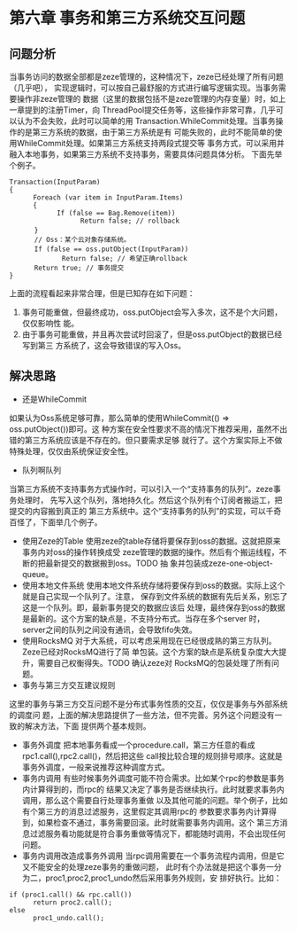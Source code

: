 # 第六章 事务和第三方系统交互问题

## 问题分析
当事务访问的数据全部都是zeze管理的，这种情况下，zeze已经处理了所有问题（几乎吧），
实现逻辑时，可以按自己最舒服的方式进行编写逻辑实现。当事务需要操作非zeze管理的
数据（这里的数据包括不是zeze管理的内存变量）时，如上一章提到的注册Timer，向
ThreadPool提交任务等，这些操作非常可靠，几乎可以认为不会失败，此时可以简单的用
Transaction.WhileCommit处理。当事务操作的是第三方系统的数据，由于第三方系统是有
可能失败的，此时不能简单的使用WhileCommit处理。如果第三方系统支持两段式提交等
事务方式，可以采用并融入本地事务，如果第三方系统不支持事务，需要具体问题具体分析。
下面先举个例子。
```
Transaction(InputParam)
{
      Foreach (var item in InputParam.Items)
      {
            If (false == Bag.Remove(item))
                  Return false; // rollback
　　   }
　　   // Oss：某个云对象存储系统。
　　   If (false == oss.putObject(InputParam))
　　	        Return false; // 希望正确rollback
　　   Return true; // 事务提交
}
```
上面的流程看起来非常合理，但是已知存在如下问题：
1.	事务可能重做，但最终成功，oss.putObject会写入多次，这不是个大问题，仅仅影响性
      能。
2.	由于事务可能重做，并且再次尝试时回滚了，但是oss.putObject的数据已经写到第三
      方系统了，这会导致错误的写入Oss。

## 解决思路
* 还是WhileCommit

如果认为Oss系统足够可靠，那么简单的使用WhileCommit(() => oss.putObject())即可。这
种方案在安全性要求不高的情况下推荐采用，虽然不出错的第三方系统应该是不存在的。但只要需求足够
就行了。这个方案实际上不做特殊处理，仅仅由系统保证安全性。

* 队列啊队列

当第三方系统不支持事务方式操作时，可以引入一个“支持事务的队列”。zeze事务处理时，
先写入这个队列，落地持久化。然后这个队列有个订阅者搬运工，把提交的内容搬到真正的
第三方系统中。这个“支持事务的队列”的实现，可以千奇百怪了，下面举几个例子。

  * 使用Zeze的Table
      使用zeze的table存储将要保存到oss的数据。这就把原来事务内对oss的操作转换成受
      zeze管理的数据的操作。然后有个搬运线程，不断的把最新提交的数据搬到oss。TODO 抽
      象并包装成zeze-one-object-queue。
  * 使用本地文件系统
      使用本地文件系统存储将要保存到oss的数据。实际上这个就是自己实现一个队列了。注意，
      保存到文件系统的数据有先后关系，别忘了这是一个队列。即，最新事务提交的数据应该后
      处理，最终保存到oss的数据是最新的。这个方案的缺点是，不支持分布式。当存在多个server
      时， server之间的队列之间没有通讯，会导致fifo失效。
  * 使用RocksMQ
      对于大系统，可以考虑采用现在已经很成熟的第三方队列。Zeze已经对RocksMQ进行了简
      单包装。这个方案的缺点是系统复杂度大大提升，需要自己权衡得失。TODO 确认zeze对
      RocksMQ的包装处理了所有问题。
* 事务与第三方交互建议规则

这里的事务与第三方交互问题不是分布式事务性质的交互，仅仅是事务与外部系统的调度问
      题，上面的解决思路提供了一些方法，但不完善。另外这个问题没有一致的解决方法，下面
      提供两个基本规则。
  * 事务外调度
      把本地事务看成一个procedure.call，第三方任意的看成rpc1.call(),rpc2.call()，然后把这些
      call按比较合理的规则排号顺序。这就是事务外调度，一般来说推荐这种调度方式。
  * 事务内调用
      有些时候事务外调度可能不符合需求。比如某个rpc的参数是事务内计算得到的，而rpc的
      结果又决定了事务是否继续执行。此时就要求事务内调用，那么这个需要自行处理事务重做
      以及其他可能的问题。举个例子，比如有个第三方的消息过滤服务，这里假定其调用rpc的
      参数要求事务内计算得到，如果检查不通过，事务需要回滚。此时就需要事务内调用。这个
      第三方消息过滤服务看功能就是符合事务重做等情况下，都能随时调用，不会出现任何问题。
  * 事务内调用改造成事务外调用
      当rpc调用需要在一个事务流程内调用，但是它又不能安全的处理zeze事务的重做问题，
      此时有个办法就是把这个事务一分为二，proc1,proc2,proc1_undo然后采用事务外规则，安
      排好执行。比如：
```
if (proc1.call() && rpc.call())
      return proc2.call();
else
      proc1_undo.call();
```
